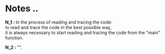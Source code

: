 # Notes ..

**N_1 :** In the process of reading and tracing the code:  
to read and trace the code in the best possible way,  
it is always necessary to start reading and tracing the code from the "main" function.

**N_2 :** "".

